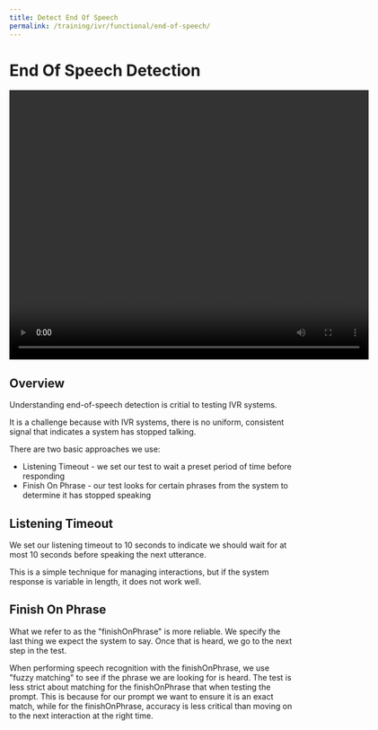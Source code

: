 ```yaml
---
title: Detect End Of Speech
permalink: /training/ivr/functional/end-of-speech/
---
```

# End Of Speech Detection
<video width="640" height="480" controls >
  <!--<source src='/assets/videos/Dashboard-IVR-IBM.mp4' alt="foo"  type="video/mp4">-->
   <source src='https://bespoken-random.s3.amazonaws.com/Bespoken_Dashboard_Demo_extended.mp4#t=387' alt="Bespoken IVR Demo Video"  type="video/mp4">
</video>

## Overview
Understanding end-of-speech detection is critial to testing IVR systems.

It is a challenge because with IVR systems, there is no uniform, consistent signal that indicates a system has stopped talking.

There are two basic approaches we use:
* Listening Timeout - we set our test to wait a preset period of time before responding
* Finish On Phrase - our test looks for certain phrases from the system to determine it has stopped speaking

## Listening Timeout
We set our listening timeout to 10 seconds to indicate we should wait for at most 10 seconds before speaking the next utterance.

This is a simple technique for managing interactions, but if the system response is variable in length, it does not work well.

## Finish On Phrase
What we refer to as the "finishOnPhrase" is more reliable. We specify the last thing we expect the system to say. Once that is heard, we go to the next step in the test.

When performing speech recognition with the finishOnPhrase, we use "fuzzy matching" to see if the phrase we are looking for is heard. The test is less strict about matching for the finishOnPhrase that when testing the prompt. This is because for our prompt we want to ensure it is an exact match, while for the finishOnPhrase, accuracy is less critical than moving on to the next interaction at the right time.

